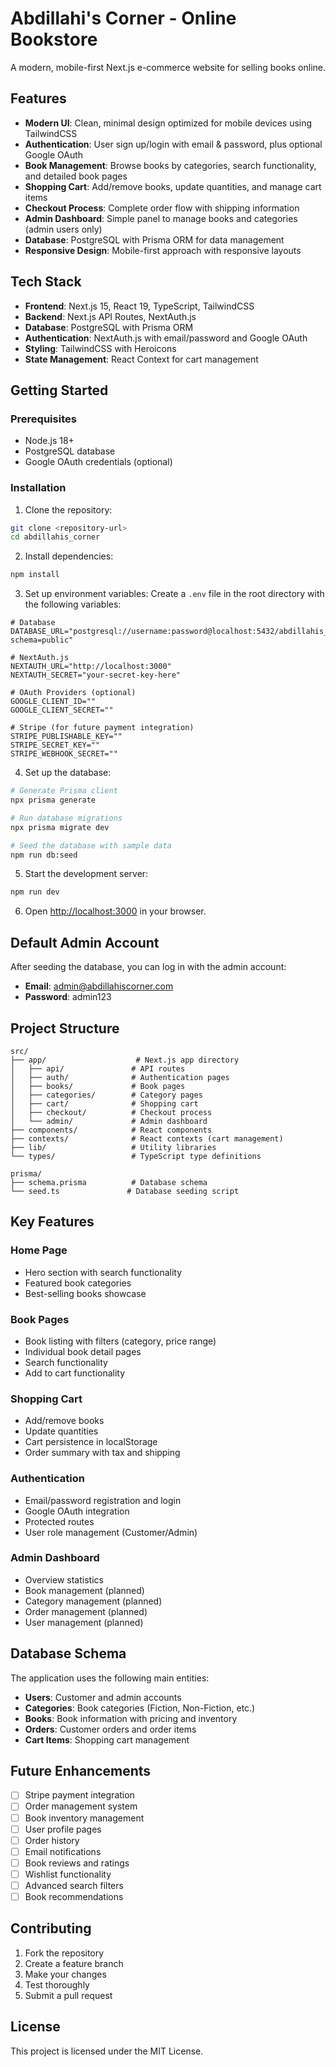 # Abdillahi's Corner - Online Bookstore

A modern, mobile-first Next.js e-commerce website for selling books online.

## Features

- **Modern UI**: Clean, minimal design optimized for mobile devices using TailwindCSS
- **Authentication**: User sign up/login with email & password, plus optional Google OAuth
- **Book Management**: Browse books by categories, search functionality, and detailed book pages
- **Shopping Cart**: Add/remove books, update quantities, and manage cart items
- **Checkout Process**: Complete order flow with shipping information
- **Admin Dashboard**: Simple panel to manage books and categories (admin users only)
- **Database**: PostgreSQL with Prisma ORM for data management
- **Responsive Design**: Mobile-first approach with responsive layouts

## Tech Stack

- **Frontend**: Next.js 15, React 19, TypeScript, TailwindCSS
- **Backend**: Next.js API Routes, NextAuth.js
- **Database**: PostgreSQL with Prisma ORM
- **Authentication**: NextAuth.js with email/password and Google OAuth
- **Styling**: TailwindCSS with Heroicons
- **State Management**: React Context for cart management

## Getting Started

### Prerequisites

- Node.js 18+ 
- PostgreSQL database
- Google OAuth credentials (optional)

### Installation

1. Clone the repository:
```bash
git clone <repository-url>
cd abdillahis_corner
```

2. Install dependencies:
```bash
npm install
```

3. Set up environment variables:
Create a `.env` file in the root directory with the following variables:

```env
# Database
DATABASE_URL="postgresql://username:password@localhost:5432/abdillahis_corner?schema=public"

# NextAuth.js
NEXTAUTH_URL="http://localhost:3000"
NEXTAUTH_SECRET="your-secret-key-here"

# OAuth Providers (optional)
GOOGLE_CLIENT_ID=""
GOOGLE_CLIENT_SECRET=""

# Stripe (for future payment integration)
STRIPE_PUBLISHABLE_KEY=""
STRIPE_SECRET_KEY=""
STRIPE_WEBHOOK_SECRET=""
```

4. Set up the database:
```bash
# Generate Prisma client
npx prisma generate

# Run database migrations
npx prisma migrate dev

# Seed the database with sample data
npm run db:seed
```

5. Start the development server:
```bash
npm run dev
```

6. Open [http://localhost:3000](http://localhost:3000) in your browser.

## Default Admin Account

After seeding the database, you can log in with the admin account:
- **Email**: admin@abdillahiscorner.com
- **Password**: admin123

## Project Structure

```
src/
├── app/                    # Next.js app directory
│   ├── api/               # API routes
│   ├── auth/              # Authentication pages
│   ├── books/             # Book pages
│   ├── categories/        # Category pages
│   ├── cart/              # Shopping cart
│   ├── checkout/          # Checkout process
│   └── admin/             # Admin dashboard
├── components/            # React components
├── contexts/              # React contexts (cart management)
├── lib/                   # Utility libraries
└── types/                 # TypeScript type definitions

prisma/
├── schema.prisma          # Database schema
└── seed.ts               # Database seeding script
```

## Key Features

### Home Page
- Hero section with search functionality
- Featured book categories
- Best-selling books showcase

### Book Pages
- Book listing with filters (category, price range)
- Individual book detail pages
- Search functionality
- Add to cart functionality

### Shopping Cart
- Add/remove books
- Update quantities
- Cart persistence in localStorage
- Order summary with tax and shipping

### Authentication
- Email/password registration and login
- Google OAuth integration
- Protected routes
- User role management (Customer/Admin)

### Admin Dashboard
- Overview statistics
- Book management (planned)
- Category management (planned)
- Order management (planned)
- User management (planned)

## Database Schema

The application uses the following main entities:
- **Users**: Customer and admin accounts
- **Categories**: Book categories (Fiction, Non-Fiction, etc.)
- **Books**: Book information with pricing and inventory
- **Orders**: Customer orders and order items
- **Cart Items**: Shopping cart management

## Future Enhancements

- [ ] Stripe payment integration
- [ ] Order management system
- [ ] Book inventory management
- [ ] User profile pages
- [ ] Order history
- [ ] Email notifications
- [ ] Book reviews and ratings
- [ ] Wishlist functionality
- [ ] Advanced search filters
- [ ] Book recommendations

## Contributing

1. Fork the repository
2. Create a feature branch
3. Make your changes
4. Test thoroughly
5. Submit a pull request

## License

This project is licensed under the MIT License.